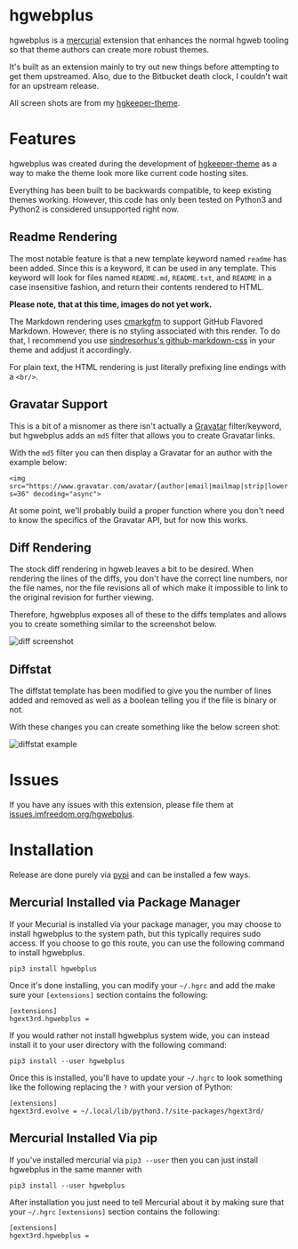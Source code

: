 # hgwebplus

hgwebplus is a [mercurial](https://mercurial-scm.org/) extension that enhances
the normal hgweb tooling so that theme authors can create more robust themes.

It's built as an extension mainly to try out new things before attempting to
get them upstreamed.  Also, due to the Bitbucket death clock, I couldn't wait
for an upstream release.

All screen shots are from my
[hgkeeper-theme](https://keep.imfreedom.org/grim/hgkeeper-theme).

# Features

hgwebplus was created during the development of
[hgkeeper-theme](https://keep.imfreedom.org/grim/hgkeeper-theme) as a way to
make the theme look more like current code hosting sites.

Everything has been built to be backwards compatible, to keep existing themes
working.  However, this code has only been tested on Python3 and Python2 is
considered unsupported right now.

## Readme Rendering

The most notable feature is that a new template keyword named `readme` has been
added.  Since this is a keyword, it can be used in any template.  This keyword
will look for files named `README.md`, `README.txt`, and `README` in a case
insensitive fashion, and return their contents rendered to HTML.

**Please note, that at this time, images do not yet work.**

The Markdown rendering uses [cmarkgfm](https://pypi.org/project/cmarkgfm/) to
support GitHub Flavored Markdown.  However, there is no styling associated with
this render.  To do that, I recommend you use [sindresorhus's
github-markdown-css](https://github.com/sindresorhus/github-markdown-css/) in
your theme and addjust it accordingly.

For plain text, the HTML rendering is just literally prefixing line endings
with a `<br/>`.

## Gravatar Support

This is a bit of a misnomer as there isn't actually a
[Gravatar](https://gravatar.com/) filter/keyword, but hgwebplus adds an `md5`
filter that allows you to create Gravatar links.

With the `md5` filter you can then display a Gravatar for an author with the
example below:

```
<img src="https://www.gravatar.com/avatar/{author|email|mailmap|strip|lower|md5}?s=36" decoding="async">
```

At some point, we'll probably build a proper function where you don't need to
know the specifics of the Gravatar API, but for now this works.

## Diff Rendering

The stock diff rendering in hgweb leaves a bit to be desired.  When rendering
the lines of the diffs, you don't have the correct line numbers, nor the file
names, nor the file revisions all of which make it impossible to link to the
original revision for further viewing.

Therefore, hgwebplus exposes all of these to the diffs templates and allows
you to create something similar to the screenshot below.

![diff screenshot](images/diff.png)

## Diffstat

The diffstat template has been modified to give you the number of lines added
and removed as well as a boolean telling you if the file is binary or not.

With these changes you can create something like the below screen shot:

![diffstat example](images/diffstat.png)

# Issues

If you have any issues with this extension, please file them at
[issues.imfreedom.org/hgwebplus](https://issues.imfreedom.org/hgwebplus).

# Installation

Release are done purely via [pypi](https://pypi.org/project/hgwebplus/) and
can be installed a few ways.

## Mercurial Installed via Package Manager

If your Mecurial is installed via your package manager, you may choose to
install hgwebplus to the system path, but this typically requires sudo access.
If you choose to go this route, you can use the following command to install
hgwebplus.

```
pip3 install hgwebplus
```

Once it's done installing, you can modify your `~/.hgrc` and add the make
sure your `[extensions]` section contains the following:

```
[extensions]
hgext3rd.hgwebplus =
```

If you would rather not install hgwebplus system wide, you can instead install
it to your user directory with the following command:

```
pip3 install --user hgwebplus
```

Once this is installed, you'll have to update your `~/.hgrc` to look something
like the following replacing the `?` with your version of Python:

```
[extensions]
hgext3rd.evolve = ~/.local/lib/python3.?/site-packages/hgext3rd/
```

## Mercurial Installed Via pip

If you've installed mercurial via `pip3 --user` then you can just install
hgwebplus in the same manner with

```
pip3 install --user hgwebplus
```

After installation you just need to tell Mercurial about it by making sure
that your `~/.hgrc` `[extensions]` section contains the following:

```
[extensions]
hgext3rd.hgwebplus =
```
